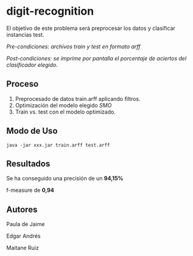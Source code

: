 # digit-recognition
El objetivo de este problema será preprocesar los datos y clasificar instancias test.

*Pre-condiciones: archivos train y test en formato arff*

*Post-condiciones: se imprime por pantalla el porcentaje de aciertos del clasificador elegido.*

## Proceso
1. Preprocesado de datos train.arff aplicando filtros.
2. Optimización del modelo elegido *SMO*
3. Train vs. test con el modelo optimizado.

## Modo de Uso
`java -jar xxx.jar train.arff test.arff`

## Resultados
Se ha conseguido una precisión de un **94,15%**

f-measure de **0,94**

## Autores
Paula de Jaime

Edgar Andrés

Maitane Ruiz
